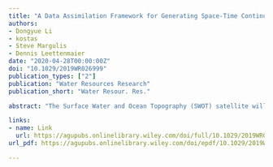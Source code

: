 ```yaml
---
title: "A Data Assimilation Framework for Generating Space‐Time Continuous Daily SWOT River Discharge Data Products"
authors:
- Dongyue Li
- kostas
- Steve Margulis
- Dennis Leettenmaier
date: "2020-04-28T00:00:00Z"
doi: "10.1029/2019WR026999"
publication_types: ["2"]
publication: "Water Resources Research"
publication_short: "Water Resour. Res."

abstract: "The Surface Water and Ocean Topography (SWOT) satellite will provide global observations of surface water storage and river discharge at an unprecedented high resolution and accuracy after its scheduled launch in 2021, but a limitation of SWOT observations is their spatial and temporal discontinuity associated with the SWOT orbital characteristics. Here, we describe a prototype data assimilation framework to assimilate synthetic SWOT water surface elevation observations into the LISFLOOD‐FP hydrodynamic model to generate a spatially and temporally continuous SWOT discharge data product. We develop the assimilation system with realistic errors in both the SWOT observations and model predictions. During a 3‐year period (consistent with the designed SWOT mission life), the assimilation effectively fills the observation gaps in both time and space across the 5,094‐km Upper Mississippi river network, where SWOT observations provide an average spatial sampling coverage of 55%. The assimilation results in a posterior discharge estimate agree well with the synthetic truth and better capture the peak flows in the significant 1993 flooding in this region; the daily posterior discharge estimates collectively increase the accuracy of the open‐loop (model‐only) discharge estimate by 41%. The posterior estimates show the largest improvement in areas where SWOT has higher sampling frequency and spatial sampling density and where the river has larger volumetric water storage. The accuracy improvement from the assimilation of SWOT data persists well between subsequent observations. Correcting the effects of bathymetric errors on hydrodynamic modeling prior to the assimilation is critical for the assimilation to improve discharge estimates."

links:
- name: Link
  url: https://agupubs.onlinelibrary.wiley.com/doi/full/10.1029/2019WR026999
url_pdf: https://agupubs.onlinelibrary.wiley.com/doi/epdf/10.1029/2019WR026999

---
```


